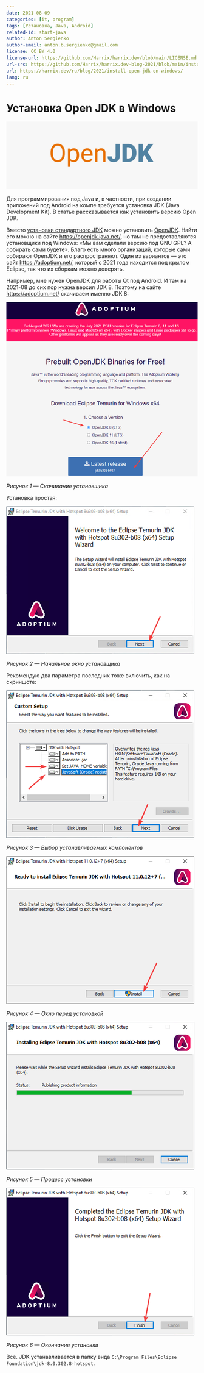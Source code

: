 ```yaml
---
date: 2021-08-09
categories: [it, program]
tags: [Установка, Java, Android]
related-id: start-java
author: Anton Sergienko
author-email: anton.b.sergienko@gmail.com
license: CC BY 4.0
license-url: https://github.com/Harrix/harrix.dev/blob/main/LICENSE.md
url-src: https://github.com/Harrix/harrix.dev-blog-2021/blob/main/install-open-jdk-on-windows/install-open-jdk-on-windows.md
url: https://harrix.dev/ru/blog/2021/install-open-jdk-on-windows/
lang: ru
---
```


# Установка Open JDK в Windows

![Featured image](featured-image.svg)

Для программирования под Java и, в частности, при создании приложений под Android на компе требуется установка JDK (Java Development Kit). В статье рассказывается как установить версию Open JDK.

Вместо [установки стандартного JDK](https://github.com/Harrix/harrix.dev-blog-2019/blob/main/install-jdk-on-windows/install-jdk-on-windows.md) можно установить [OpenJDK](https://ru.wikipedia.org/wiki/OpenJDK). Найти его можно на сайте <https://openjdk.java.net/>, но там не предоставляются установщики под Windows: «Мы вам сделали версию под GNU GPL? А собирать сами будете». Благо есть много организаций, которые сами собирают OpenJDK и его распространяют. Один из вариантов — это сайт <https://adoptium.net/>, который с 2021 года находится под крылом Eclipse, так что их сборкам можно доверять.

Например, мне нужен OpenJDK для работы Qt под Android. И там на 2021-08 до сих пор нужна версия JDK 8. Поэтому на сайте <https://adoptium.net/> скачиваем именно JDK 8:

![Скачивание установщика](img/download.png)

_Рисунок 1 — Скачивание установщика_

Установка простая:

![Начальное окно установщика](img/install_01.png)

_Рисунок 2 — Начальное окно установщика_

Рекомендую два параметра последних тоже включить, как на скриншоте:

![Выбор устанавливаемых компонентов](img/install_02.png)

_Рисунок 3 — Выбор устанавливаемых компонентов_

![Окно перед установкой](img/install_03.png)

_Рисунок 4 — Окно перед установкой_

![Процесс установки](img/install_04.png)

_Рисунок 5 — Процесс установки_

![Окончание установки](img/install_05.png)

_Рисунок 6 — Окончание установки_

Всё. JDK устанавливается в папку вида `C:\Program Files\Eclipse Foundation\jdk-8.0.302.8-hotspot`.
